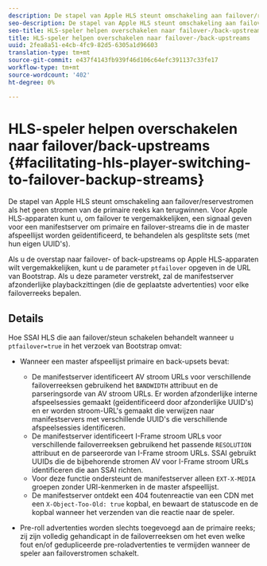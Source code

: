 ```yaml
---
description: De stapel van Apple HLS steunt omschakeling aan failover/reservestromen als het geen stromen van de primaire reeks kan terugwinnen. Voor Apple HLS-apparaten kunt u, om failover te vergemakkelijken, een signaal geven voor een manifestserver om primaire en failover-streams die in de master afspeellijst worden geïdentificeerd, te behandelen als gesplitste sets (met hun eigen UUID's).
seo-description: De stapel van Apple HLS steunt omschakeling aan failover/reservestromen als het geen stromen van de primaire reeks kan terugwinnen. Voor Apple HLS-apparaten kunt u, om failover te vergemakkelijken, een signaal geven voor een manifestserver om primaire en failover-streams die in de master afspeellijst worden geïdentificeerd, te behandelen als gesplitste sets (met hun eigen UUID's).
seo-title: HLS-speler helpen overschakelen naar failover-/back-upstreams
title: HLS-speler helpen overschakelen naar failover-/back-upstreams
uuid: 2fea8a51-e4cb-4fc9-82d5-6305a1d96603
translation-type: tm+mt
source-git-commit: e437f4143fb939f46d106c64efc391137c33fe17
workflow-type: tm+mt
source-wordcount: '402'
ht-degree: 0%

---
```



# HLS-speler helpen overschakelen naar failover/back-upstreams {#facilitating-hls-player-switching-to-failover-backup-streams}

De stapel van Apple HLS steunt omschakeling aan failover/reservestromen als het geen stromen van de primaire reeks kan terugwinnen. Voor Apple HLS-apparaten kunt u, om failover te vergemakkelijken, een signaal geven voor een manifestserver om primaire en failover-streams die in de master afspeellijst worden geïdentificeerd, te behandelen als gesplitste sets (met hun eigen UUID&#39;s).

Als u de overstap naar failover- of back-upstreams op Apple HLS-apparaten wilt vergemakkelijken, kunt u de parameter `ptfailover` opgeven in de URL van Bootstrap. Als u deze parameter verstrekt, zal de manifestserver afzonderlijke playbackzittingen (die de geplaatste advertenties) voor elke failoverreeks bepalen.

## Details

Hoe SSAI HLS die aan failover/steun schakelen behandelt wanneer u `ptfailover=true` in het verzoek van Bootstrap omvat:

* Wanneer een master afspeellijst primaire en back-upsets bevat:

   * De manifestserver identificeert AV stroom URLs voor verschillende failoverreeksen gebruikend het `BANDWIDTH` attribuut en de parseringsorde van AV stroom URLs. Er worden afzonderlijke interne afspeelsessies gemaakt (geïdentificeerd door afzonderlijke UUID&#39;s) en er worden stroom-URL&#39;s gemaakt die verwijzen naar manifestservers met verschillende UUID&#39;s die verschillende afspeelsessies identificeren.
   * De manifestserver identificeert I-Frame stroom URLs voor verschillende failoverreeksen gebruikend het passende `RESOLUTION` attribuut en de parseerorde van I-Frame stroom URLs. SSAI gebruikt UUIDs die de bijbehorende stromen AV voor I-Frame stroom URLs identificeren die aan SSAI richten.
   * Voor deze functie ondersteunt de manifestserver alleen `EXT-X-MEDIA` groepen zonder URI-kenmerken in de master afspeellijst.
   * De manifestserver ontdekt een 404 foutenreactie van een CDN met een `X-Object-Too-Old: true` kopbal, en bewaart de statuscode en de kopbal wanneer het verzenden van die reactie naar de speler.

* Pre-roll advertenties worden slechts toegevoegd aan de primaire reeks; zij zijn volledig gehandicapt in de failoverreeksen om het even welke fout en/of gedupliceerde pre-roladvertenties te vermijden wanneer de speler aan failoverstromen schakelt.

